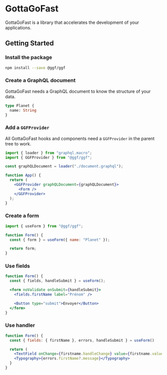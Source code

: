 # GottaGoFast

GottaGoFast is a library that accelerates the development of your applications.

## Getting Started

### Install the package

```sh
npm install --save @ggf/ggf
```

### Create a GraphQL document

GottaGoFast needs a GraphQL document to know the structure of your data.

```graphql
type Planet {
  name: String
}
```

### Add a `GGFProvider`

All GottaGoFast hooks and components need a `GGFProvider` in the parent tree to work.

```jsx
import { loader } from "graphql.macro";
import { GGFProvider } from "@ggf/ggf";

const graphQLDocument = loader("./document.graphql");

function App() {
  return (
    <GGFProvider graphQLDocument={graphQLDocument}>
      <Form />
    </GGFProvider>
  );
}
```

### Create a form

```jsx
import { useForm } from "@ggf/ggf";

function Form() {
  const { form } = useForm({ name: "Planet" });

  return form;
}
```

### Use fields

```jsx
function Form() {
  const { fields, handleSubmit } = useForm();

  <form noValidate onSubmit={handleSubmit}>
    <fields.firstName label="Prénom" />

    <Button type="submit">Envoyer</Button>
  </form>
}  
```

### Use  handler
```jsx
function Form() {
  const { fields: { firstName }, errors, handleSubmit } = useForm()

  return (
    <TextField onChange={firstname.handleChange} value={firstname.value} />
    <Typography>{errors.firstName?.message}</Typography>
  }
}
```
